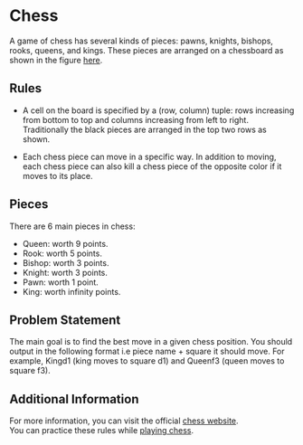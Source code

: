 # Chess 
A game of chess has several kinds of pieces: pawns, knights, bishops, rooks, queens, and kings. 
These pieces are arranged on a chessboard as shown in the figure [here](https://374999-1254560-raikfcquaxqncofqfm.stackpathdns.com/wp-content/uploads/2019/09/knight-chess-piece-starting-moves.jpg).

## Rules
- A cell on the board is specified by a (row, column) tuple: rows increasing from bottom to top and columns increasing from left to right. Traditionally the black pieces are arranged in the top two rows as shown. 

- Each chess piece can move in a specific way. In addition to moving, each chess piece can also kill a chess piece of the opposite color if it moves to its place.

## Pieces
There are 6 main pieces in chess:
- Queen: worth 9 points.
- Rook: worth 5 points.
- Bishop: worth 3 points.
- Knight: worth 3 points.
- Pawn: worth 1 point.
- King: worth infinity points.

## Problem Statement
The main goal is to find the best move in a given chess position. You should output in the following format i.e piece name + square it should move. For example, Kingd1 (king moves to square d1) and Queenf3 (queen moves to square f3).

## Additional Information
For more information, you can visit the official [chess website](Chess.com/rules). <br>
You can practice these rules while [playing chess](chess.com).
